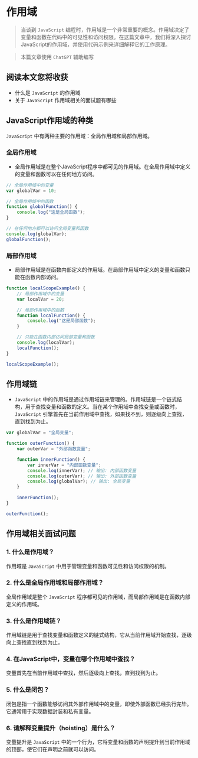 # 作用域

> 当谈到 `JavaScript` 编程时，作用域是一个非常重要的概念。作用域决定了变量和函数在代码中的可见性和访问权限。在这篇文章中，我们将深入探讨JavaScript的作用域，并使用代码示例来详细解释它的工作原理。

> 本篇文章使用 `ChatGPT` 辅助编写

## 阅读本文您将收获
* 什么是 `JavaScript` 的作用域
* 关于 `JavaScript` 作用域相关的面试题有哪些

## JavaScript作用域的种类

`JavaScript` 中有两种主要的作用域：全局作用域和局部作用域。

### 全局作用域

* 全局作用域是在整个JavaScript程序中都可见的作用域。在全局作用域中定义的变量和函数可以在任何地方访问。

```javascript
// 全局作用域中的变量
var globalVar = 10;

// 全局作用域中的函数
function globalFunction() {
    console.log("这是全局函数");
}

// 在任何地方都可以访问全局变量和函数
console.log(globalVar);
globalFunction();
```

### 局部作用域

* 局部作用域是在函数内部定义的作用域。在局部作用域中定义的变量和函数只能在函数内部访问。

```javascript
function localScopeExample() {
    // 局部作用域中的变量
    var localVar = 20;

    // 局部作用域中的函数
    function localFunction() {
        console.log("这是局部函数");
    }

    // 只能在函数内部访问局部变量和函数
    console.log(localVar);
    localFunction();
}

localScopeExample();
```

## 作用域链

* `JavaScript` 中的作用域是通过作用域链来管理的。作用域链是一个链式结构，用于查找变量和函数的定义。当在某个作用域中查找变量或函数时，`JavaScript` 引擎首先在当前作用域中查找，如果找不到，则逐级向上查找，直到找到为止。

```javascript
var globalVar = "全局变量";

function outerFunction() {
    var outerVar = "外部函数变量";

    function innerFunction() {
        var innerVar = "内部函数变量";
        console.log(innerVar); // 输出: 内部函数变量
        console.log(outerVar); // 输出: 外部函数变量
        console.log(globalVar); // 输出: 全局变量
    }

    innerFunction();
}

outerFunction();
```

## 作用域相关面试问题

### 1. 什么是作用域？

作用域是 `JavaScript` 中用于管理变量和函数可见性和访问权限的机制。

### 2. 什么是全局作用域和局部作用域？

全局作用域是整个 `JavaScript` 程序都可见的作用域，而局部作用域是在函数内部定义的作用域。

### 3. 什么是作用域链？

作用域链是用于查找变量和函数定义的链式结构，它从当前作用域开始查找，逐级向上查找直到找到为止。

### 4. 在JavaScript中，变量在哪个作用域中查找？

变量首先在当前作用域中查找，然后逐级向上查找，直到找到为止。

### 5. 什么是闭包？

闭包是指一个函数能够访问其外部作用域中的变量，即使外部函数已经执行完毕。它通常用于实现数据封装和私有变量。

### 6. 请解释变量提升（hoisting）是什么？

变量提升是 `JavaScript` 中的一个行为，它将变量和函数的声明提升到当前作用域的顶部，使它们在声明之前就可以访问。
